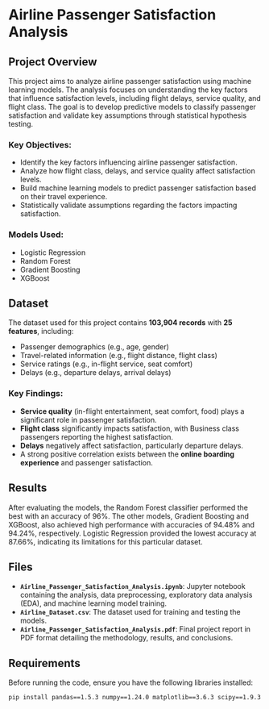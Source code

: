 # Airline Passenger Satisfaction Analysis

## Project Overview
This project aims to analyze airline passenger satisfaction using machine learning models. The analysis focuses on understanding the key factors that influence satisfaction levels, including flight delays, service quality, and flight class. The goal is to develop predictive models to classify passenger satisfaction and validate key assumptions through statistical hypothesis testing.

### Key Objectives:
- Identify the key factors influencing airline passenger satisfaction.
- Analyze how flight class, delays, and service quality affect satisfaction levels.
- Build machine learning models to predict passenger satisfaction based on their travel experience.
- Statistically validate assumptions regarding the factors impacting satisfaction.

### Models Used:
- Logistic Regression
- Random Forest
- Gradient Boosting
- XGBoost

## Dataset
The dataset used for this project contains **103,904 records** with **25 features**, including:
- Passenger demographics (e.g., age, gender)
- Travel-related information (e.g., flight distance, flight class)
- Service ratings (e.g., in-flight service, seat comfort)
- Delays (e.g., departure delays, arrival delays)

### Key Findings:
- **Service quality** (in-flight entertainment, seat comfort, food) plays a significant role in passenger satisfaction.
- **Flight class** significantly impacts satisfaction, with Business class passengers reporting the highest satisfaction.
- **Delays** negatively affect satisfaction, particularly departure delays.
- A strong positive correlation exists between the **online boarding experience** and passenger satisfaction.
  
## Results
After evaluating the models, the Random Forest classifier performed the best with an accuracy of 96%. The other models, Gradient Boosting and XGBoost, also achieved high performance with accuracies of 94.48% and 94.24%, respectively. Logistic Regression provided the lowest accuracy at 87.66%, indicating its limitations for this particular dataset.

## Files

- **`Airline_Passenger_Satisfaction_Analysis.ipynb`**: Jupyter notebook containing the analysis, data preprocessing, exploratory data analysis (EDA), and machine learning model training.
- **`Airline_Dataset.csv`**: The dataset used for training and testing the models.
- **`Airline_Passenger_Satisfaction_Analysis.pdf`**: Final project report in PDF format detailing the methodology, results, and conclusions.

  

## Requirements

Before running the code, ensure you have the following libraries installed:

```bash
pip install pandas==1.5.3 numpy==1.24.0 matplotlib==3.6.3 scipy==1.9.3 scikit-learn xgboost==1.4.2 seaborn==0.11.2

